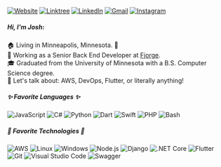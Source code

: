 [![Website](https://img.shields.io/badge/-JOSHKAUTZ.COM-000000?style=for-the-badge&logo=html5&logoColor=white)](https://www.joshkautz.com/)
[![Linktree](https://img.shields.io/badge/-LINKTREE-39E09B?style=for-the-badge&logo=linktree&logoColor=white)](https://linktr.ee/joshkautz/)
[![LinkedIn](https://img.shields.io/badge/-LINKEDIN-0077B5?style=for-the-badge&logo=linkedin&logoColor=white)](https://www.linkedin.com/in/joshykautz/)
[![Gmail](https://img.shields.io/badge/-GMAIL-D14836?style=for-the-badge&logo=gmail&logoColor=white)](mailto:kautz035@umn.edu)
[![Instagram](https://img.shields.io/badge/-INSTAGRAM-FCAF45?style=for-the-badge&logo=instagram&logoColor=C13584)](https://www.instagram.com/joshykautz/)

##### Hi, I'm Josh:

🏠 Living in Minneapolis, Minnesota. 🥶<br>
💼 Working as a Senior Back End Developer at [Fjorge](https://fjorgedigital.com/).<br>
🎓 Graduated from the University of Minnesota with a B.S. Computer Science degree.<br>
💬 Let's talk about: AWS, DevOps, Flutter, or literally anything!<br>

##### ✨ Favorite Languages ✨

![JavaScript](https://img.shields.io/badge/-JavaScript-000000?style=flat&logo=javascript)
![C#](https://img.shields.io/badge/-C%23-000000?style=flat&logo=c-sharp)
![Python](https://img.shields.io/badge/-Python-000000?style=flat&logo=python)
![Dart](https://img.shields.io/badge/-Dart-000000?style=flat&logo=dart)
![Swift](https://img.shields.io/badge/-Swift-000000?style=flat&logo=swift)
![PHP](https://img.shields.io/badge/-PHP-000000?style=flat&logo=php)
![Bash](https://img.shields.io/badge/-Bash-000000?style=flat&logo=gnu-bash)

##### 🔨 Favorite Technologies 🔨

![AWS](https://img.shields.io/badge/-AWS-333333?style=flat&logo=amazon-aws)
![Linux](https://img.shields.io/badge/-Linux-333333?style=flat&logo=linux)
![Windows](https://img.shields.io/badge/-Windows-333333?style=flat&logo=windows)
![Node.js](https://img.shields.io/badge/-Node.js-333333?style=flat&logo=node.js)
![Django](https://img.shields.io/badge/-Django-333333?style=flat&logo=django)
![.NET Core](https://img.shields.io/badge/-.NET%20Core-333333?style=flat&logo=.net)
![Flutter](https://img.shields.io/badge/-Flutter-333333?style=flat&logo=Flutter)
![Git](https://img.shields.io/badge/-Git-333333?style=flat&logo=git)
![Visual Studio Code](https://img.shields.io/badge/-Visual%20Studio%20Code-333333?style=flat&logo=visual-studio-code)
![Swagger](https://img.shields.io/badge/-Swagger-333333?style=flat&logo=swagger)
